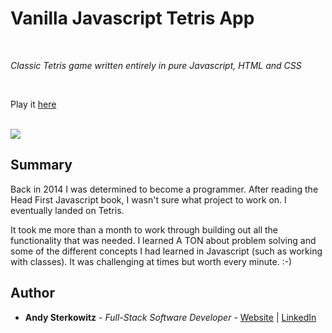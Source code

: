 # Vanilla Javascript Tetris App

<br>

_Classic Tetris game written entirely in pure Javascript, HTML and CSS_

<br>

Play it [here](https://andysterks.github.io/JS-Tetris)

<br>

<image src="images/game_play_crop.png">

## Summary

Back in 2014 I was determined to become a programmer. After reading the Head First Javascript book, I wasn't sure what project to work on. I eventually landed on Tetris.

It took me more than a month to work through building out all the functionality that was needed. I learned A TON about problem solving and some of the different concepts I had learned in Javascript (such as working with classes). It was challenging at times but worth every minute. :-)

## Author

-   **Andy Sterkowitz** - _Full-Stack Software Developer_ - [Website](https://andysterkowitz.com) | [LinkedIn](https://www.linkedin.com/in/andrewsterkowitz/)
